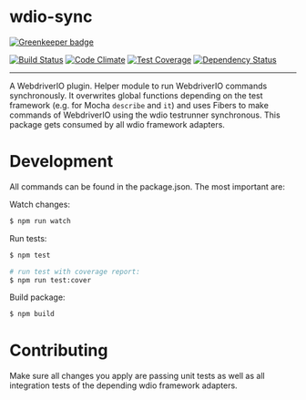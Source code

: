 wdio-sync
=========

[![Greenkeeper badge](https://badges.greenkeeper.io/webdriverio/wdio-sync.svg)](https://greenkeeper.io/)

[![Build Status](https://travis-ci.org/webdriverio/wdio-sync.svg?branch=master)](https://travis-ci.org/webdriverio/wdio-sync) [![Code Climate](https://codeclimate.com/github/webdriverio/wdio-sync/badges/gpa.svg)](https://codeclimate.com/github/webdriverio/wdio-sync) [![Test Coverage](https://codeclimate.com/github/webdriverio/wdio-sync/badges/coverage.svg)](https://codeclimate.com/github/webdriverio/wdio-sync/coverage) [![Dependency Status](https://www.versioneye.com/user/projects/58ba933101b5b7004a7b5b8d/badge.svg?style=flat-square)](https://www.versioneye.com/user/projects/58ba933101b5b7004a7b5b8d)

***

A WebdriverIO plugin. Helper module to run WebdriverIO commands synchronously. It overwrites global functions depending on the test framework (e.g. for Mocha `describe` and `it`) and uses Fibers to make commands of WebdriverIO using the wdio testrunner synchronous. This package gets consumed by all wdio framework adapters.

# Development

All commands can be found in the package.json. The most important are:

Watch changes:

```sh
$ npm run watch
```

Run tests:

```sh
$ npm test

# run test with coverage report:
$ npm run test:cover
```

Build package:

```sh
$ npm build
```

# Contributing

Make sure all changes you apply are passing unit tests as well as all integration tests of the depending wdio framework adapters.
